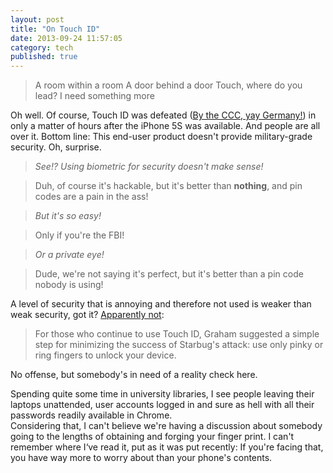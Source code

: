 ```yaml
---
layout: post
title: "On Touch ID"
date: 2013-09-24 11:57:05
category: tech
published: true
---
```


<p class="pic">

> A room within a room
> A door behind a door
> Touch, where do you lead?
> I need something more

</p>

Oh well. Of course, Touch ID was defeated ([By the CCC, yay Germany!](http://www.ccc.de/en/updates/2013/ccc-breaks-apple-touchid#.Uj9Bk6z0SqM.twitter)) in only a matter of hours after the iPhone 5S was available. And people are all over it. Bottom line: This end-user product doesn't provide military-grade security. Oh, surprise.

> *See!? Using biometric for security doesn't make sense!*

> Duh, of course it's hackable, but it's better than **nothing**, and pin codes are a pain in the ass!

> *But it's so easy!*

> Only if you're the FBI!

> *Or a private eye!*

> Dude, we're not saying it's perfect, but it's better than a pin code nobody is using!

A level of security that is annoying and therefore not used is weaker than weak security, got it? [Apparently not](http://arstechnica.com/security/2013/09/defeating-apples-touch-id-its-easier-than-you-may-think/): 

> For those who continue to use Touch ID, Graham suggested a simple step for minimizing the success of Starbug's attack: use only pinky or ring fingers to unlock your device. 

No offense, but somebody's in need of a reality check here.

Spending quite some time in university libraries, I see people leaving their laptops unattended, user accounts logged in and sure as hell with all their passwords readily available in Chrome.  
Considering that, I can't believe we're having a discussion about somebody going to the lengths of obtaining and forging your finger print. I can't remember where I‘ve read it, put as it was put recently: If you're facing that, you have way more to worry about than your phone's contents.